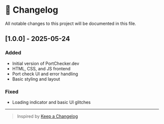 # 📜 Changelog

All notable changes to this project will be documented in this file.

## [1.0.0] - 2025-05-24
### Added
- Initial version of PortChecker.dev
- HTML, CSS, and JS frontend
- Port check UI and error handling
- Basic styling and layout

### Fixed
- Loading indicator and basic UI glitches

---

> Inspired by [Keep a Changelog](https://keepachangelog.com/en/1.0.0/)
